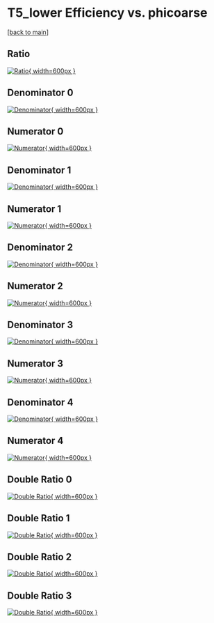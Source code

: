 # T5_lower Efficiency vs. phicoarse

[[back to main](./)]



## Ratio

[![Ratio](../mtv/var/T5_lower_base_321_0_eff_phicoarse.png){ width=600px }](../mtv/var/T5_lower_base_321_0_eff_phicoarse.pdf)

## Denominator 0

[![Denominator](../mtv/den/T5_lower_base_321_0_eff_phicoarse_den0.png){ width=600px }](../mtv/den/T5_lower_base_321_0_eff_phicoarse_den0.pdf)

## Numerator 0

[![Numerator](../mtv/num/T5_lower_base_321_0_eff_phicoarse_num0.png){ width=600px }](../mtv/num/T5_lower_base_321_0_eff_phicoarse_num0.pdf)

## Denominator 1

[![Denominator](../mtv/den/T5_lower_base_321_0_eff_phicoarse_den1.png){ width=600px }](../mtv/den/T5_lower_base_321_0_eff_phicoarse_den1.pdf)

## Numerator 1

[![Numerator](../mtv/num/T5_lower_base_321_0_eff_phicoarse_num1.png){ width=600px }](../mtv/num/T5_lower_base_321_0_eff_phicoarse_num1.pdf)

## Denominator 2

[![Denominator](../mtv/den/T5_lower_base_321_0_eff_phicoarse_den2.png){ width=600px }](../mtv/den/T5_lower_base_321_0_eff_phicoarse_den2.pdf)

## Numerator 2

[![Numerator](../mtv/num/T5_lower_base_321_0_eff_phicoarse_num2.png){ width=600px }](../mtv/num/T5_lower_base_321_0_eff_phicoarse_num2.pdf)

## Denominator 3

[![Denominator](../mtv/den/T5_lower_base_321_0_eff_phicoarse_den3.png){ width=600px }](../mtv/den/T5_lower_base_321_0_eff_phicoarse_den3.pdf)

## Numerator 3

[![Numerator](../mtv/num/T5_lower_base_321_0_eff_phicoarse_num3.png){ width=600px }](../mtv/num/T5_lower_base_321_0_eff_phicoarse_num3.pdf)

## Denominator 4

[![Denominator](../mtv/den/T5_lower_base_321_0_eff_phicoarse_den4.png){ width=600px }](../mtv/den/T5_lower_base_321_0_eff_phicoarse_den4.pdf)

## Numerator 4

[![Numerator](../mtv/num/T5_lower_base_321_0_eff_phicoarse_num4.png){ width=600px }](../mtv/num/T5_lower_base_321_0_eff_phicoarse_num4.pdf)

## Double Ratio 0

[![Double Ratio](../mtv/ratio/T5_lower_base_321_0_eff_phicoarse_ratio0.png){ width=600px }](../mtv/ratio/T5_lower_base_321_0_eff_phicoarse_ratio0.pdf)

## Double Ratio 1

[![Double Ratio](../mtv/ratio/T5_lower_base_321_0_eff_phicoarse_ratio1.png){ width=600px }](../mtv/ratio/T5_lower_base_321_0_eff_phicoarse_ratio1.pdf)

## Double Ratio 2

[![Double Ratio](../mtv/ratio/T5_lower_base_321_0_eff_phicoarse_ratio2.png){ width=600px }](../mtv/ratio/T5_lower_base_321_0_eff_phicoarse_ratio2.pdf)

## Double Ratio 3

[![Double Ratio](../mtv/ratio/T5_lower_base_321_0_eff_phicoarse_ratio3.png){ width=600px }](../mtv/ratio/T5_lower_base_321_0_eff_phicoarse_ratio3.pdf)

